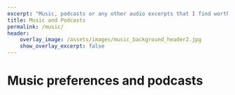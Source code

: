 ```yaml
---
excerpt: "Music, podcasts or any other audio excerpts that I find worth mentioning."
title: Music and Podcasts
permalink: /music/
header:
    overlay_image: /assets/images/music_background_header2.jpg
    show_overlay_excerpt: false
---
```

# Music preferences and podcasts
